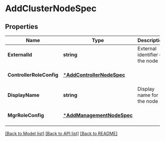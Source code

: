 # AddClusterNodeSpec

## Properties
Name | Type | Description | Notes
------------ | ------------- | ------------- | -------------
**ExternalId** | **string** | External identifier of the node | [optional] [default to null]
**ControllerRoleConfig** | [***AddControllerNodeSpec**](AddControllerNodeSpec.md) |  | [optional] [default to null]
**DisplayName** | **string** | Display name for the node | [optional] [default to null]
**MgrRoleConfig** | [***AddManagementNodeSpec**](AddManagementNodeSpec.md) |  | [optional] [default to null]

[[Back to Model list]](../README.md#documentation-for-models) [[Back to API list]](../README.md#documentation-for-api-endpoints) [[Back to README]](../README.md)

